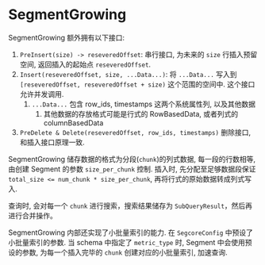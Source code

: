 # SegmentGrowing 
SegmentGrowing 额外拥有以下接口:
1. `PreInsert(size) -> reseveredOffset`: 串行接口, 为未来的 `size` 行插入预留空间, 返回插入的起始点 `reseveredOffset`. 
2. `Insert(reseveredOffset, size, ...Data...)`: 将 `...Data...` 写入到 `[reseveredOffset, reseveredOffset + size)` 这个范围的空间中. 这个接口允许并发调用. 
   1. `...Data...` 包含 row_ids, timestamps 这两个系统属性列, 以及其他数据
      1. 其他数据的存放格式可能是行式的 RowBasedData, 或者列式的 columnBasedData
3. `PreDelete & Delete(reseveredOffset, row_ids, timestamps)` 删除接口, 和插入接口原理一致. 

SegmentGrowing 储存数据的格式为分段(`chunk`)的列式数据, 每一段的行数相等, 
由创建 Segment 的参数 `size_per_chunk` 控制. 
插入时, 先分配至足够数据段保证 `total_size <= num_chunk * size_per_chunk`, 
再将行式的原始数据转成列式写入. 

查询时, 会对每一个 `chunk` 进行搜索，搜索结果储存为 `SubQueryResult`，然后再进行合并操作。

SegmentGrowing 内部还实现了小批量索引的能力. 在 `SegcoreConfig` 中预设了小批量索引的参数. 
当 schema 中指定了 `metric_type` 时, Segment 中会使用预设的参数, 为每一个插入完毕的 `chunk` 
创建对应的小批量索引, 加速查询. 

